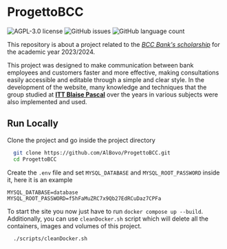 # ProgettoBCC
<p align="left">
    <img alt="AGPL-3.0 license" src="https://img.shields.io/github/license/AlBovo/ProgettoBCC">
    <img alt="GitHub issues" src="https://img.shields.io/github/issues/AlBovo/ProgettoBCC">
    <img alt="GitHub language count" src="https://img.shields.io/github/languages/count/albovo/ProgettoBCC">
</p>

This repository is about a project related to the _[BCC Bank's scholarship](https://www.bccromagnolo.it/)_ for the academic year 2023/2024. <br>

This project was designed to make communication between bank employees and customers faster and more effective, making consultations easily accessible and editable through a simple and clear style.
In the development of the website, many knowledge and techniques that the group studied at __[ITT Blaise Pascal](https://www.ispascalcomandini.it)__ over the years in various subjects were also implemented and used.<br>

## Run Locally

Clone the project and go inside the project directory

```bash
  git clone https://github.com/AlBovo/ProgettoBCC.git
  cd ProgettoBCC
```

Create the `.env` file and set `MYSQL_DATABASE` and `MYSQL_ROOT_PASSWORD` inside it, here it is an example

```env
MYSQL_DATABASE=database
MYSQL_ROOT_PASSWORD=f5hFaMuZRC7x9Qb27EdRCuDaz7CPFa
```

To start the site you now just have to run `docker compose up --build`.<br>
Additionally, you can use `cleanDocker.sh` script which will delete all the containers, images and volumes of this project. 

```bash
  ./scripts/cleanDocker.sh
```
